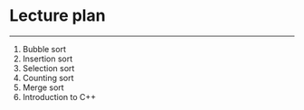 # Lecture plan

---
   1. Bubble sort
   2. Insertion sort
   3. Selection sort
   4. Counting sort
   5. Merge sort
   6. Introduction to C++